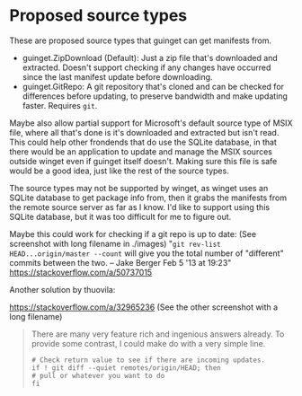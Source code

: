 # Proposed source types

These are proposed source types that guinget can get manifests from.

- guinget.ZipDownload (Default): Just a zip file that's downloaded and extracted. Doesn't support checking if any changes have occurred since the last manifest update before downloading.
- guinget.GitRepo: A git repository that's cloned and can be checked for differences before updating, to preserve bandwidth and make updating faster. Requires `git`.

Maybe also allow partial support for Microsoft's default source type of MSIX file, where all that's done is it's downloaded and extracted but isn't read. This could help other frondends that do use the SQLite database, in that there would be an application to update and manage the MSIX sources outside winget even if guinget itself doesn't.
Making sure this file is safe would be a good idea, just like the rest of the source types.

The source types may not be supported by winget, as winget uses an SQLite database to get package info from, then it grabs the manifests from the remote source server as far as I know.
I'd like to support using this SQLite database, but it was too difficult for me to figure out.

Maybe this could work for checking if a git repo is up to date:
(See screenshot with long filename in ./images)
"`git rev-list HEAD...origin/master --count` will give you the total number of "different" commits between the two. – Jake Berger Feb 5 '13 at 19:23"
https://stackoverflow.com/a/50737015

Another solution by thuovila:

https://stackoverflow.com/a/32965236
(See the other screenshot with a long filename)
>There are many very feature rich and ingenious answers already. To provide some contrast, I could make do with a very simple line.
>
>```
># Check return value to see if there are incoming updates.
>if ! git diff --quiet remotes/origin/HEAD; then
> # pull or whatever you want to do
>fi
>```
